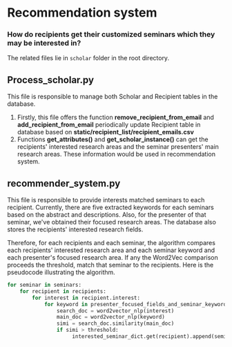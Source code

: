 # Recommendation system

### How do recipients get their customized seminars which they may be interested in?

The related files lie in `scholar` folder in the root directory.



## Process_scholar.py



This file is responsible to manage both Scholar and Recipient tables in the database. 

1. Firstly, this file offers the function **remove_recipient_from_email** and **add_recipient_from_email** periodically update Recipient table in database based on **static/recipient_list/recipient_emails.csv**
2. Functions **get_attributes()** and **get_scholar_instance()** can get the recipients' interested research areas and the seminar presenters' main research areas. These information would be used in recommendation system.

## recommender_system.py

This file is responsible to provide interests matched seminars to each recipient. Currently, there are five extracted keywords for each seminars based on the abstract and descriptions. Also, for the presenter of that seminar, we've obtained their focused research areas. The database also stores the recipients' interested research fields.

Therefore, for each recipients and each seminar, the algorithm compares each recipients' interested research area and each seminar keyword and each presenter's focused research area. If any the Word2Vec comparison proceeds the threshold, match that seminar to the recipients. Here is the pseudocode illustrating the algorithm.

```python
for seminar in seminars:
    for recipient in recipients:
        for interest in recipient.interest:
            for keyword in presenter_focused_fields_and_seminar_keywords:
                search_doc = word2vector_nlp(interest)
                main_doc = word2vector_nlp(keyword)
                simi = search_doc.similarity(main_doc)
                if simi > threshold:
                     interested_seminar_dict.get(recipient).append(seminar)

```

